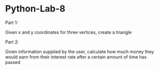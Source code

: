 # Python-Lab-8

Part 1:

Given x and y coordinates for three vertices, create a triangle

Part 2:

Given information supplied by the user, calculate how much money they would earn from their interest rate after a
certain amount of time has passed
